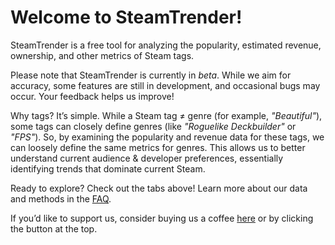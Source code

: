 # Welcome to SteamTrender!

SteamTrender is a free tool for analyzing the popularity, estimated revenue, ownership, and other metrics of Steam tags.

Please note that SteamTrender is currently in _beta_. While we aim for accuracy, some features are still in development, and occasional bugs may occur. Your feedback helps us improve!

Why tags? It’s simple. While a Steam tag ≠ genre (for example, _"Beautiful"_), some tags can closely define genres (like _"Roguelike Deckbuilder"_ or _"FPS"_). So, by examining the popularity and revenue data for these tags, we can loosely define the same metrics for genres. This allows us to better understand current audience & developer preferences, essentially identifying trends that dominate current Steam.

Ready to explore? Check out the tabs above! Learn more about our data and methods in the [FAQ](https://steamtrender.com/faq).

If you’d like to support us, consider buying us a coffee [here](https://google.com) or by clicking the button at the top.
